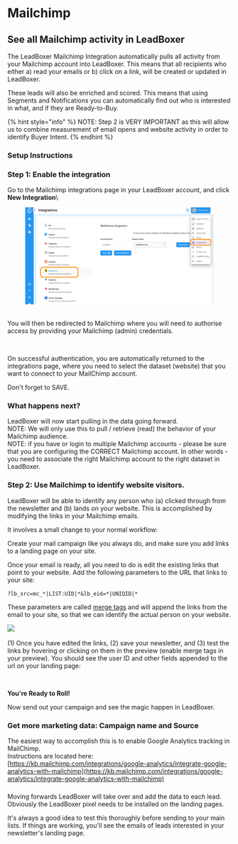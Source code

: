# Mailchimp

## **See all Mailchimp activity in LeadBoxer**

The LeadBoxer Mailchimp Integration automatically pulls all activity from your Mailchimp account into LeadBoxer. This means that all recipients who either a) read your emails or b) click on a link, will be created or updated in LeadBoxer.&#x20;

These leads will also be enriched and scored. This means that using Segments and Notifications you can automatically find out who is interested in what, and if they are Ready-to-Buy.

{% hint style="info" %}
NOTE: Step 2 is VERY IMPORTANT as this will allow us to combine measurement of email opens and website activity in order to identify Buyer Intent.
{% endhint %}

### Setup Instructions

### **Step 1: Enable the integration**

Go to the Mailchimp integrations page in your LeadBoxer account, and click **New Integration**\


<figure><img src="../../../.gitbook/assets/LeadBoxer_App (10).png" alt=""><figcaption></figcaption></figure>

\
You will then be redirected to Mailchimp where you will need to authorise access by providing your Mailchimp (admin) credentials.

<figure><img src="https://d33v4339jhl8k0.cloudfront.net/docs/assets/565e1cb7c697915b26a5c214/images/5d0ccc4e0428632b7311983a/file-XtL75INPkk.png" alt=""><figcaption></figcaption></figure>

On successful authentication, you are automatically returned to the integrations page, where you need to select the dataset (website) that you want to connect to your MailChimp account.&#x20;

Don't forget to SAVE.

### What happens next?

LeadBoxer will now start pulling in the data going forward.\
NOTE: We will only use this to pull / retrieve (read) the behavior of your Mailchimp audience.\
NOTE: if you have or login to multiple Mailchimp accounts - please be sure that you are configuring the CORRECT Mailchimp account. In other words - you need to associate the right Mailchimp account to the right dataset in LeadBoxer.

### Step 2: Use Mailchimp to identify website visitors.

LeadBoxer will be able to identify any person who (a) clicked through from the newsletter and (b) lands on your website. This is accomplished by  modifying the links in your Mailchimp emails.

It involves a small change to your normal workflow:

Create your mail campaign like you always do, and make sure you add links to a landing page on your site.&#x20;

Once your email is ready, all you need to do is edit the existing links that point to your website. Add the following parameters to the URL that links to your site:

```url
?lb_src=mc_*|LIST:UID|*&lb_eid=*|UNIQID|*
```

These parameters are called [merge tags](http://mailchimp.com/features/merge-tags/) and will append the links from the email to your site, so that we can identify the actual person on your website.

![](https://d33v4339jhl8k0.cloudfront.net/docs/assets/565e1cb7c697915b26a5c214/images/5cfea9100428632218e3ed15/file-a0Jz6KDL8s.png)

(1) Once you have edited the links, (2) save your newsletter, and (3) test the links by hovering or clicking on them in the preview (enable merge tags in your preview). You should see the user ID and other fields appended to the url on your landing page:&#x20;

<figure><img src="https://d33v4339jhl8k0.cloudfront.net/docs/assets/565e1cb7c697915b26a5c214/images/5cfea2682c7d3a3837135620/file-v9HVLNscDx.png" alt=""><figcaption></figcaption></figure>

**You're Ready to Roll!**

Now send out your campaign and see the magic happen in LeadBoxer.

### **Get more marketing data: Campaign name and Source**

The easiest way to accomplish this is to enable Google Analytics tracking in MailChimp.\
Instructions are located here:\
[https://kb.mailchimp.com/integrations/google-analytics/integrate-google-analytics-with-mailchimp](https://kb.mailchimp.com/integrations/google-analytics/integrate-google-analytics-with-mailchimp)

###

Moving forwards LeadBoxer will take over and add the data to each lead. Obviously the LeadBoxer pixel needs to be installed on the landing pages.&#x20;

It's always a good idea to test this thoroughly before sending to your main lists. If things are working, you'll see the emails of leads interested in your newsletter's landing page.
